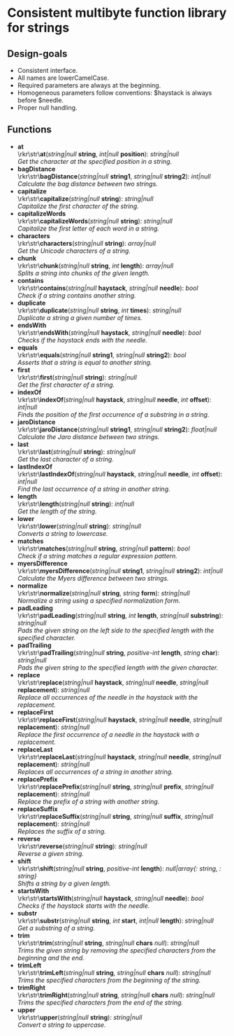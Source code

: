 # Consistent multibyte function library for strings

## Design-goals

* Consistent interface.
* All names are lowerCamelCase.
* Required parameters are always at the beginning.
* Homogeneous parameters follow conventions: $haystack is always before $needle.
* Proper null handling.

## Functions

* **at**<br />\rkr\str\\**at**(_string|null_ **string**, _int|null_ **position**): _string|null_<br />_Get the character at the specified position in a string._
* **bagDistance**<br />\rkr\str\\**bagDistance**(_string|null_ **string1**, _string|null_ **string2**): _int|null_<br />_Calculate the bag distance between two strings._
* **capitalize**<br />\rkr\str\\**capitalize**(_string|null_ **string**): _string|null_<br />_Capitalize the first character of the string._
* **capitalizeWords**<br />\rkr\str\\**capitalizeWords**(_string|null_ **string**): _string|null_<br />_Capitalize the first letter of each word in a string._
* **characters**<br />\rkr\str\\**characters**(_string|null_ **string**): _array|null_<br />_Get the Unicode characters of a string._
* **chunk**<br />\rkr\str\\**chunk**(_string|null_ **string**, _int_ **length**): _array|null_<br />_Splits a string into chunks of the given length._
* **contains**<br />\rkr\str\\**contains**(_string|null_ **haystack**, _string|null_ **needle**): _bool_<br />_Check if a string contains another string._
* **duplicate**<br />\rkr\str\\**duplicate**(_string|null_ **string**, _int_ **times**): _string|null_<br />_Duplicate a string a given number of times._
* **endsWith**<br />\rkr\str\\**endsWith**(_string|null_ **haystack**, _string|null_ **needle**): _bool_<br />_Checks if the haystack ends with the needle._
* **equals**<br />\rkr\str\\**equals**(_string|null_ **string1**, _string|null_ **string2**): _bool_<br />_Asserts that a string is equal to another string._
* **first**<br />\rkr\str\\**first**(_string|null_ **string**): _string|null_<br />_Get the first character of a string._
* **indexOf**<br />\rkr\str\\**indexOf**(_string|null_ **haystack**, _string|null_ **needle**, _int_ **offset**): _int|null_<br />_Finds the position of the first occurrence of a substring in a string._
* **jaroDistance**<br />\rkr\str\\**jaroDistance**(_string|null_ **string1**, _string|null_ **string2**): _float|null_<br />_Calculate the Jaro distance between two strings._
* **last**<br />\rkr\str\\**last**(_string|null_ **string**): _string|null_<br />_Get the last character of a string._
* **lastIndexOf**<br />\rkr\str\\**lastIndexOf**(_string|null_ **haystack**, _string|null_ **needle**, _int_ **offset**): _int|null_<br />_Find the last occurrence of a string in another string._
* **length**<br />\rkr\str\\**length**(_string|null_ **string**): _int|null_<br />_Get the length of the string._
* **lower**<br />\rkr\str\\**lower**(_string|null_ **string**): _string|null_<br />_Converts a string to lowercase._
* **matches**<br />\rkr\str\\**matches**(_string|null_ **string**, _string|null_ **pattern**): _bool_<br />_Check if a string matches a regular expression pattern._
* **myersDifference**<br />\rkr\str\\**myersDifference**(_string|null_ **string1**, _string|null_ **string2**): _int|null_<br />_Calculate the Myers difference between two strings._
* **normalize**<br />\rkr\str\\**normalize**(_string|null_ **string**, _string_ **form**): _string|null_<br />_Normalize a string using a specified normalization form._
* **padLeading**<br />\rkr\str\\**padLeading**(_string|null_ **string**, _int_ **length**, _string|null_ **substring**): _string|null_<br />_Pads the given string on the left side to the specified length with the specified character._
* **padTrailing**<br />\rkr\str\\**padTrailing**(_string|null_ **string**, _positive-int_ **length**, _string_ **char**): _string|null_<br />_Pads the given string to the specified length with the given character._
* **replace**<br />\rkr\str\\**replace**(_string|null_ **haystack**, _string|null_ **needle**, _string|null_ **replacement**): _string|null_<br />_Replace all occurrences of the needle in the haystack with the replacement._
* **replaceFirst**<br />\rkr\str\\**replaceFirst**(_string|null_ **haystack**, _string|null_ **needle**, _string|null_ **replacement**): _string|null_<br />_Replace the first occurrence of a needle in the haystack with a replacement._
* **replaceLast**<br />\rkr\str\\**replaceLast**(_string|null_ **haystack**, _string|null_ **needle**, _string|null_ **replacement**): _string|null_<br />_Replaces all occurrences of a string in another string._
* **replacePrefix**<br />\rkr\str\\**replacePrefix**(_string|null_ **string**, _string|null_ **prefix**, _string|null_ **replacement**): _string|null_<br />_Replace the prefix of a string with another string._
* **replaceSuffix**<br />\rkr\str\\**replaceSuffix**(_string|null_ **string**, _string|null_ **suffix**, _string|null_ **replacement**): _string|null_<br />_Replaces the suffix of a string._
* **reverse**<br />\rkr\str\\**reverse**(_string|null_ **string**): _string|null_<br />_Reverse a given string._
* **shift**<br />\rkr\str\\**shift**(_string|null_ **string**, _positive-int_ **length**): _null|array{: string, : string}_<br />_Shifts a string by a given length._
* **startsWith**<br />\rkr\str\\**startsWith**(_string|null_ **haystack**, _string|null_ **needle**): _bool_<br />_Checks if the haystack starts with the needle._
* **substr**<br />\rkr\str\\**substr**(_string|null_ **string**, _int_ **start**, _int|null_ **length**): _string|null_<br />_Get a substring of a string._
* **trim**<br />\rkr\str\\**trim**(_string|null_ **string**, _string|null_ **chars** _null_): _string|null_<br />_Trims the given string by removing the specified characters from the beginning and the end._
* **trimLeft**<br />\rkr\str\\**trimLeft**(_string|null_ **string**, _string|null_ **chars** _null_): _string|null_<br />_Trims the specified characters from the beginning of the string._
* **trimRight**<br />\rkr\str\\**trimRight**(_string|null_ **string**, _string|null_ **chars** _null_): _string|null_<br />_Trims the specified characters from the end of the string._
* **upper**<br />\rkr\str\\**upper**(_string|null_ **string**): _string|null_<br />_Convert a string to uppercase._

